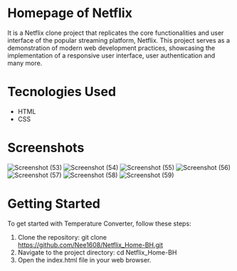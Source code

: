 # Homepage of Netflix
It is a Netflix clone project that replicates the core functionalities and user interface of the popular streaming platform, Netflix. This project serves as a demonstration of modern web development practices, showcasing the implementation of a responsive user interface, user authentication and many more.

# Tecnologies Used
* HTML
* CSS

# Screenshots
![Screenshot (53)](https://github.com/Nee1608/Netflix_Home-BH/assets/115866248/790347e2-1e4b-4026-921d-bb14c19bc996)
![Screenshot (54)](https://github.com/Nee1608/Netflix_Home-BH/assets/115866248/8301cbe6-c1ae-4c14-a300-75efb1a539c3)
![Screenshot (55)](https://github.com/Nee1608/Netflix_Home-BH/assets/115866248/970e9ab7-1645-4769-aa8f-642bc53e2a13)
![Screenshot (56)](https://github.com/Nee1608/Netflix_Home-BH/assets/115866248/5dfaa502-e261-4731-9f57-a1ba517c0d16)
![Screenshot (57)](https://github.com/Nee1608/Netflix_Home-BH/assets/115866248/8b3e1bf9-57b1-43ad-936c-ab49047a98f5)
![Screenshot (58)](https://github.com/Nee1608/Netflix_Home-BH/assets/115866248/1f01933f-c81f-484f-b0a8-3ed85816b87d)
![Screenshot (59)](https://github.com/Nee1608/Netflix_Home-BH/assets/115866248/84552f5d-78a9-47ef-ab8a-aad91d3a08f1)

# Getting Started
 To get started with Temperature Converter, follow these steps:
 1. Clone the repository: git clone https://github.com/Nee1608/Netflix_Home-BH.git
 2. Navigate to the project directory: cd Netflix_Home-BH
 3. Open the index.html file in your web browser.
